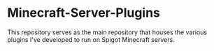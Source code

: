 # Minecraft-Server-Plugins
This repository serves as the main repository that houses the various plugins I've developed to run on Spigot Minecraft servers.
